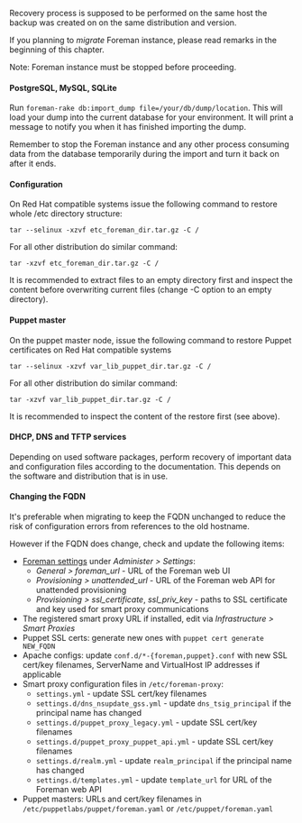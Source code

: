 
Recovery process is supposed to be performed on the same host the backup was
created on on the same distribution and version.

If you planning to *migrate* Foreman instance, please read remarks in the
beginning of this chapter.

Note: Foreman instance must be stopped before proceeding.

#### PostgreSQL, MySQL, SQLite

Run ```foreman-rake db:import_dump file=/your/db/dump/location```. This will load your
dump into the current database for your environment. It will print a message
to notify you when it has finished importing the dump.

Remember to stop the Foreman instance and any other process consuming data from the
database temporarily during the import and turn it back on after it ends.

#### Configuration

On Red Hat compatible systems issue the following command to restore whole /etc
directory structure:

    tar --selinux -xzvf etc_foreman_dir.tar.gz -C /

For all other distribution do similar command:

    tar -xzvf etc_foreman_dir.tar.gz -C /

It is recommended to extract files to an empty directory first and inspect the
content before overwriting current files (change -C option to an empty
directory).

#### Puppet master

On the puppet master node, issue the following command to restore Puppet
certificates on Red Hat compatible systems

    tar --selinux -xzvf var_lib_puppet_dir.tar.gz -C /

For all other distribution do similar command:

    tar -xzvf var_lib_puppet_dir.tar.gz -C /

It is recommended to inspect the content of the restore first (see above).

#### DHCP, DNS and TFTP services

Depending on used software packages, perform recovery of important data and
configuration files according to the documentation. This depends on the
software and distribution that is in use.

#### Changing the FQDN

It's preferable when migrating to keep the FQDN unchanged to reduce the risk
of configuration errors from references to the old hostname.

However if the FQDN does change, check and update the following items:

* [Foreman settings](manuals/{{page.version}}/index.html#3.5.2ConfigurationOptions) under *Administer > Settings*:
    * *General > foreman_url* - URL of the Foreman web UI
    * *Provisioning > unattended_url* - URL of the Foreman web API for unattended provisioning
    * *Provisioning > ssl_certificate*, *ssl_priv_key* - paths to SSL certificate and key used for smart proxy communications
* The registered smart proxy URL if installed, edit via *Infrastructure > Smart Proxies*
* Puppet SSL certs: generate new ones with `puppet cert generate NEW_FQDN`
* Apache configs: update `conf.d/*-{foreman,puppet}.conf` with new SSL cert/key filenames, ServerName and VirtualHost IP addresses if applicable
* Smart proxy configuration files in `/etc/foreman-proxy`:
    * `settings.yml` - update SSL cert/key filenames
    * `settings.d/dns_nsupdate_gss.yml` - update `dns_tsig_principal` if the principal name has changed
    * `settings.d/puppet_proxy_legacy.yml` - update SSL cert/key filenames
    * `settings.d/puppet_proxy_puppet_api.yml` - update SSL cert/key filenames
    * `settings.d/realm.yml` - update `realm_principal` if the principal name has changed
    * `settings.d/templates.yml` - update `template_url` for URL of the Foreman web API
* Puppet masters: URLs and cert/key filenames in `/etc/puppetlabs/puppet/foreman.yaml` or `/etc/puppet/foreman.yaml`

